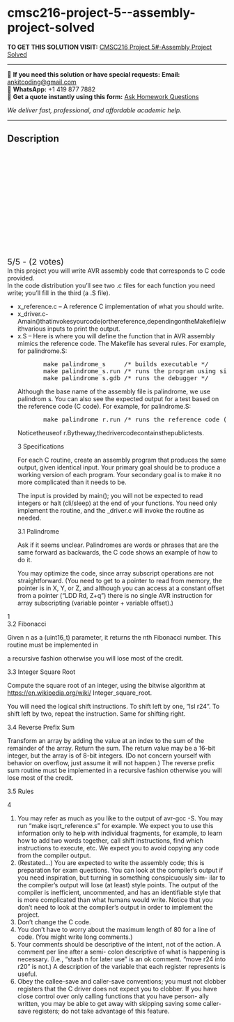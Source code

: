 # cmsc216-project-5--assembly-project-solved
**TO GET THIS SOLUTION VISIT:** [CMSC216 Project 5#-Assembly Project Solved](https://www.ankitcodinghub.com/product/cmsc216-project-5-assembly-project-solved/)


---

📩 **If you need this solution or have special requests:** **Email:** ankitcoding@gmail.com  
📱 **WhatsApp:** +1 419 877 7882  
📄 **Get a quote instantly using this form:** [Ask Homework Questions](https://www.ankitcodinghub.com/services/ask-homework-questions/)

*We deliver fast, professional, and affordable academic help.*

---

<h2>Description</h2>



<div class="kk-star-ratings kksr-auto kksr-align-center kksr-valign-top" data-payload="{&quot;align&quot;:&quot;center&quot;,&quot;id&quot;:&quot;86525&quot;,&quot;slug&quot;:&quot;default&quot;,&quot;valign&quot;:&quot;top&quot;,&quot;ignore&quot;:&quot;&quot;,&quot;reference&quot;:&quot;auto&quot;,&quot;class&quot;:&quot;&quot;,&quot;count&quot;:&quot;2&quot;,&quot;legendonly&quot;:&quot;&quot;,&quot;readonly&quot;:&quot;&quot;,&quot;score&quot;:&quot;5&quot;,&quot;starsonly&quot;:&quot;&quot;,&quot;best&quot;:&quot;5&quot;,&quot;gap&quot;:&quot;4&quot;,&quot;greet&quot;:&quot;Rate this product&quot;,&quot;legend&quot;:&quot;5\/5 - (2 votes)&quot;,&quot;size&quot;:&quot;24&quot;,&quot;title&quot;:&quot;CMSC216 Project 5#-Assembly Project Solved&quot;,&quot;width&quot;:&quot;138&quot;,&quot;_legend&quot;:&quot;{score}\/{best} - ({count} {votes})&quot;,&quot;font_factor&quot;:&quot;1.25&quot;}">

<div class="kksr-stars">

<div class="kksr-stars-inactive">
            <div class="kksr-star" data-star="1" style="padding-right: 4px">


<div class="kksr-icon" style="width: 24px; height: 24px;"></div>
        </div>
            <div class="kksr-star" data-star="2" style="padding-right: 4px">


<div class="kksr-icon" style="width: 24px; height: 24px;"></div>
        </div>
            <div class="kksr-star" data-star="3" style="padding-right: 4px">


<div class="kksr-icon" style="width: 24px; height: 24px;"></div>
        </div>
            <div class="kksr-star" data-star="4" style="padding-right: 4px">


<div class="kksr-icon" style="width: 24px; height: 24px;"></div>
        </div>
            <div class="kksr-star" data-star="5" style="padding-right: 4px">


<div class="kksr-icon" style="width: 24px; height: 24px;"></div>
        </div>
    </div>

<div class="kksr-stars-active" style="width: 138px;">
            <div class="kksr-star" style="padding-right: 4px">


<div class="kksr-icon" style="width: 24px; height: 24px;"></div>
        </div>
            <div class="kksr-star" style="padding-right: 4px">


<div class="kksr-icon" style="width: 24px; height: 24px;"></div>
        </div>
            <div class="kksr-star" style="padding-right: 4px">


<div class="kksr-icon" style="width: 24px; height: 24px;"></div>
        </div>
            <div class="kksr-star" style="padding-right: 4px">


<div class="kksr-icon" style="width: 24px; height: 24px;"></div>
        </div>
            <div class="kksr-star" style="padding-right: 4px">


<div class="kksr-icon" style="width: 24px; height: 24px;"></div>
        </div>
    </div>
</div>


<div class="kksr-legend" style="font-size: 19.2px;">
            5/5 - (2 votes)    </div>
    </div>
<div class="page" title="Page 1">
<div class="layoutArea">
<div class="column">
In this project you will write AVR assembly code that corresponds to C code provided.

</div>
</div>
<div class="layoutArea">
<div class="column">
In the code distribution you’ll see two .c files for each function you need write; you’ll fill in the third (a .S file).

<ul>
<li>x_reference.c – A reference C implementation of what you should write.</li>
<li>x_driver.c-Amain()thatinvokesyourcode(orthereference,dependingontheMakefile)withvarious inputs to print the output.</li>
<li>x.S – Here is where you will define the function that in AVR assembly mimics the reference code. The Makefile has several rules. For example, for palindrome.S:
<pre>       make palindrome_s     /* builds executable */
       make palindrome_s.run /* runs the program using simulator */
       make palindrome_s.gdb /* runs the debugger */
</pre>
Although the base name of the assembly file is palindrome, we use palindrom s. You can also see the expected output for a test based on the reference code (C code). For example, for palindrome.S:

<pre>       make palindrome_r.run /* runs the reference code (C code) */
</pre>
Noticetheuseof r.Bytheway,thedrivercodecontainsthepublictests.

3 Specifications

For each C routine, create an assembly program that produces the same output, given identical input. Your primary goal should be to produce a working version of each program. Your secondary goal is to make it no more complicated than it needs to be.

The input is provided by main(); you will not be expected to read integers or halt (cli/sleep) at the end of your functions. You need only implement the routine, and the _driver.c will invoke the routine as needed.

3.1 Palindrome

Ask if it seems unclear. Palindromes are words or phrases that are the same forward as backwards, the C code shows an example of how to do it.

You may optimize the code, since array subscript operations are not straightforward. (You need to get to a pointer to read from memory, the pointer is in X, Y, or Z, and although you can access at a constant offset from a pointer (“LDD Rd, Z+q”) there is no single AVR instruction for array subscripting (variable pointer + variable offset).)
</li>
</ul>
</div>
</div>
<div class="layoutArea">
<div class="column">
1

</div>
</div>
</div>
<div class="page" title="Page 2">
<div class="layoutArea">
<div class="column">
3.2 Fibonacci

Given n as a (uint16_t) parameter, it returns the nth Fibonacci number. This routine must be implemented in

a recursive fashion otherwise you will lose most of the credit.

3.3 Integer Square Root

Compute the square root of an integer, using the bitwise algorithm at https://en.wikipedia.org/wiki/ Integer_square_root.

You will need the logical shift instructions. To shift left by one, “lsl r24”. To shift left by two, repeat the instruction. Same for shifting right.

3.4 Reverse Prefix Sum

Transform an array by adding the value at an index to the sum of the remainder of the array. Return the sum. The return value may be a 16-bit integer, but the array is of 8-bit integers. (Do not concern yourself with behavior on overflow, just assume it will not happen.) The reverse prefix sum routine must be implemented in a recursive fashion otherwise you will lose most of the credit.

3.5 Rules

</div>
</div>
<div class="layoutArea">
<div class="column">
4

</div>
<div class="column">
<ol>
<li>You may refer as much as you like to the output of avr-gcc -S. You may run “make isqrt_reference.s” for example. We expect you to use this information only to help with individual fragments, for example, to learn how to add two words together, call shift instructions, find which instructions to execute, etc. We expect you to avoid copying any code from the compiler output.</li>
<li>(Restated…) You are expected to write the assembly code; this is preparation for exam questions. You can look at the compiler’s output if you need inspiration, but turning in something conspicuously sim- ilar to the compiler’s output will lose (at least) style points. The output of the compiler is inefficient, uncommented, and has an identifiable style that is more complicated than what humans would write. Notice that you don’t need to look at the compiler’s output in order to implement the project.</li>
<li>Don’t change the C code.</li>
<li>You don’t have to worry about the maximum length of 80 for a line of code. (You might write long comments.)</li>
<li>Your comments should be descriptive of the intent, not of the action. A comment per line after a semi- colon descriptive of what is happening is necessary. (I.e., “stash n for later use” is an ok comment. “move r24 into r20” is not.) A description of the variable that each register represents is useful.</li>
<li>Obey the callee-save and caller-save conventions; you must not clobber registers that the C driver does not expect you to clobber. If you have close control over only calling functions that you have person- ally written, you may be able to get away with skipping saving some caller-save registers; do not take advantage of this feature.</li>
</ol>
</div>
</div>
</div>
